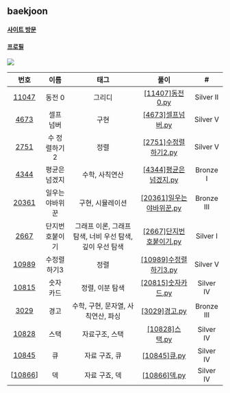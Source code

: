 ## baekjoon

#### [사이트 방문](https://www.acmicpc.net/)

#### [프로필](https://www.acmicpc.net/user/otwooo)

  <img src="http://mazassumnida.wtf/api/v2/generate_badge?boj=Otwooo">


<br>

|                       번호                     | 이름   | 태그 |       풀이         | #      |
|:----------------------------------------------:|:------:|:----:|:------------------:|:-------:|
|[11047](https://www.acmicpc.net/problem/11047) |동전 0   |그리디|[[11407]동전0.py](./%EA%B7%B8%EB%A6%AC%EB%94%94/%5B11047%5D%EB%8F%99%EC%A0%840.py) |Silver II|
|[4673](https://www.acmicpc.net/problem/4673)   |셀프 넘버|구현  |[[4673]셀프넘버.py](./%EA%B5%AC%ED%98%84/%5B4673%5D%EC%85%80%ED%94%84%EB%84%98%EB%B2%84.py) |Silver V|
|[2751](https://www.acmicpc.net/problem/2751) | 수 정렬하기 2 | 정렬 | [[2751]수정렬하기2.py](./%EC%A0%95%EB%A0%AC/%5B2751%5D%EC%88%98%EC%A0%95%EB%A0%AC%ED%95%98%EA%B8%B01.py) | Silver V |
|[4344](https://www.acmicpc.net/problem/4344) | 평균은 넘겠지 | 수학, 사칙연산 | [[4344]평균은넘겠지.py](./%EC%88%98%ED%95%99/%5B4344%5D%ED%8F%89%EA%B7%A0%EC%9D%80%EB%84%98%EA%B2%A0%EC%A7%80.py)| Bronze I|
|[20361](https://www.acmicpc.net/problem/20361) | 일우는 야바위꾼 | 구현, 시뮬레이션 | [[20361]일우는야바위꾼.py](./%EA%B5%AC%ED%98%84/%5B20361%5D%EC%9D%BC%EC%9A%B0%EB%8A%94%EC%95%BC%EB%B0%94%EC%9C%84%EA%BE%BC.py) | Bronze III |
|[2667](https://www.acmicpc.net/problem/2667) | 단지번호붙이기 | 그래프 이론, 그래프 탐색, 너비 우선 탐색, 깊이 우선 탐색 | [[2667]단지번호붙이기.py](./%EA%B7%B8%EB%9E%98%ED%94%84/%5B2667%5D%EB%8B%A8%EC%A7%80%EB%B2%88%ED%98%B8%EB%B6%99%EC%9D%B4%EA%B8%B0.py) | Silver I |
| [10989](https://www.acmicpc.net/problem/10989) | 수정렬하기3 | 정렬 | [[10989]수정렬하기3.py](./%EC%A0%95%EB%A0%AC/%5B10989%5D%EC%88%98%EC%A0%95%EB%A0%AC%ED%95%98%EA%B8%B03.py) |  Silver V |
| [10815](https://www.acmicpc.net/problem/10815) | 숫자 카드 | 정렬, 이분 탐색 | [[20815]숫자카드.py](./%EC%A0%95%EB%A0%AC/%5B10815%5D%EC%88%AB%EC%9E%90%EC%B9%B4%EB%93%9C.py) | Silver IV |
| [3029](https://www.acmicpc.net/problem/3029) | 경고 | 수학, 구현, 문자열, 사칙연산, 파싱 | [[3029]경고.py](./%EC%88%98%ED%95%99/%5B3029%5D%EA%B2%BD%EA%B3%A0.py) | Bronze III |
| [10828](https://www.acmicpc.net/problem/10828) | 스택 | 자료구조, 스택 | [[10828]스택.py](./%EC%9E%90%EB%A3%8C%20%EA%B5%AC%EC%A1%B0/%5B10828%5D%EC%8A%A4%ED%83%9D.py) | Silver IV |
| [10845](https://www.acmicpc.net/problem/10845) | 큐 | 자료 구죠, 큐 | [[10845]큐.py](./%EC%9E%90%EB%A3%8C%20%EA%B5%AC%EC%A1%B0/%5B10845%5D%ED%81%90.py) | Silver IV |
| [[10866](https://www.acmicpc.net/problem/10866)] | 덱 | 자료 구죠, 덱 | [[10866]덱.py]() | Silver IV |